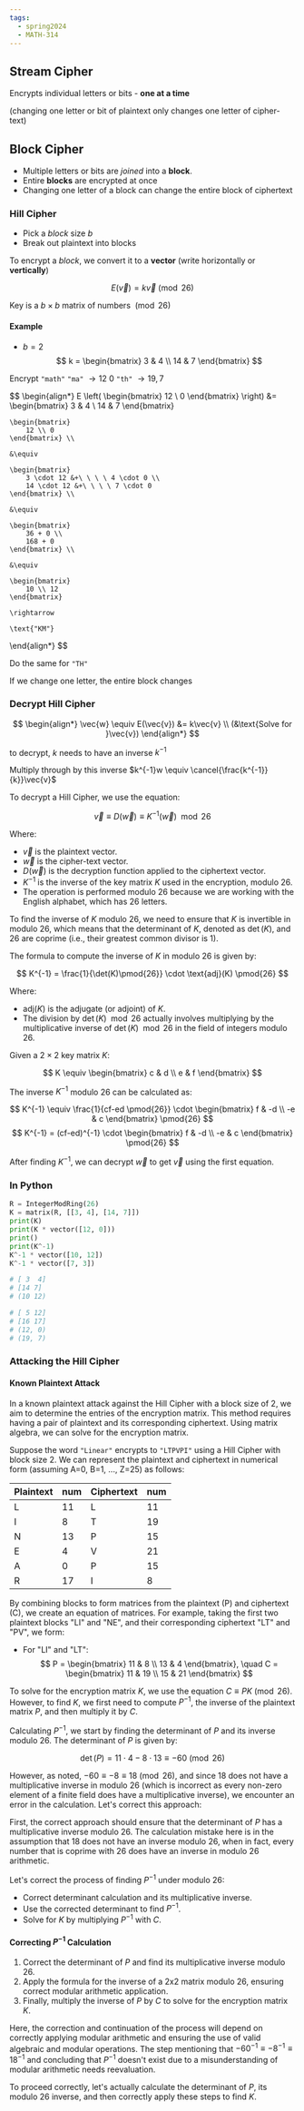 ```yaml
---
tags:
  - spring2024
  - MATH-314
---
```


## Stream Cipher

Encrypts individual letters or bits - **one at a time**

(changing one letter or bit of plaintext only changes one letter of cipher-text)


## Block Cipher

- Multiple letters or bits are *joined* into a **block**.
- Entire **blocks** are encrypted at once
- Changing one letter of a block can change the entire block of ciphertext

### Hill Cipher

- Pick a *block* size $b$
- Break out plaintext into blocks

To encrypt a *block*, we convert it to a **vector** (write horizontally or **vertically**)

$$E(\vec{v}) = k\vec{v} \pmod{26}$$

Key is a $b \times b$ matrix of numbers $\pmod{26}$

#### Example

- $b = 2$
$$ k = 
\begin{bmatrix}
	3 & 4 \\
	14 & 7
\end{bmatrix}
$$



Encrypt `"math"`
`"ma"` $\rightarrow 12\ 0$ 
`"th"` $\rightarrow 19, 7$

$$
\begin{align*}
	E
	\left(
		\begin{bmatrix}
			12 \\ 0
		\end{bmatrix}
	\right)
	&=
	\begin{bmatrix}
		3 & 4 \\
		14 & 7
	\end{bmatrix}
	
	\begin{bmatrix}
		12 \\ 0
	\end{bmatrix} \\
	
	&\equiv
	
	\begin{bmatrix}
		3 \cdot 12 &+\ \ \ \ 4 \cdot 0 \\
		14 \cdot 12 &+\ \ \ \ 7 \cdot 0
	\end{bmatrix} \\
	
	&\equiv
	
	\begin{bmatrix}
		36 + 0 \\
		168 + 0
	\end{bmatrix} \\
	
	&\equiv
	
	\begin{bmatrix}
		10 \\ 12
	\end{bmatrix}
	
	\rightarrow
	
	\text{"KM"}
\end{align*}
$$


Do the same for `"TH"`


If we change one letter, the entire block changes


### Decrypt Hill Cipher

$$
\begin{align*}
	\vec{w} \equiv E(\vec{v}) &= k\vec{v} \\
	(&\text{Solve for }\vec{v})
\end{align*}
$$

to decrypt, $k$ needs to have an inverse $k^{-1}$

Multiply through by this inverse $k^{-1}w \equiv \cancel{\frac{k^{-1}}{k}}\vec{v}$


To decrypt a Hill Cipher, we use the equation:

$$
\vec{v} \equiv D(\vec{w}) \equiv K^{-1}(\vec{w}) \mod 26
$$

Where:
- $\vec{v}$ is the plaintext vector.
- $\vec{w}$ is the cipher-text vector.
- $D(\vec{w})$ is the decryption function applied to the ciphertext vector.
- $K^{-1}$ is the inverse of the key matrix $K$ used in the encryption, modulo 26.
- The operation is performed modulo 26 because we are working with the English alphabet, which has 26 letters.

To find the inverse of $K$ modulo 26, we need to ensure that $K$ is invertible in modulo 26, which means that the determinant of $K$, denoted as $\det(K)$, and 26 are coprime (i.e., their greatest common divisor is 1).

The formula to compute the inverse of $K$ in modulo 26 is given by:

$$
K^{-1} = \frac{1}{\det(K)\pmod{26}} \cdot \text{adj}(K) \pmod{26}
$$

Where:
- $\text{adj}(K)$ is the adjugate (or adjoint) of $K$.
- The division by $\det(K) \mod 26$ actually involves multiplying by the multiplicative inverse of $\det(K) \mod 26$ in the field of integers modulo 26.

Given a $2 \times 2$ key matrix $K$:

$$
K \equiv \begin{bmatrix}
c & d \\
e & f
\end{bmatrix}
$$

The inverse $K^{-1}$ modulo 26 can be calculated as:

$$
K^{-1} \equiv \frac{1}{cf-ed \pmod{26}} \cdot 
\begin{bmatrix}
f & -d \\
-e & c
\end{bmatrix} \pmod{26}
$$
$$
K^{-1} = (cf-ed)^{-1} \cdot 
\begin{bmatrix}
f & -d \\
-e & c
\end{bmatrix} \pmod{26}
$$

After finding $K^{-1}$, we can decrypt $\vec{w}$ to get $\vec{v}$ using the first equation.

### In Python


```python
R = IntegerModRing(26)
K = matrix(R, [[3, 4], [14, 7]])
print(K)
print(K * vector([12, 0]))
print()
print(K^-1)
K^-1 * vector([10, 12])
K^-1 * vector([7, 3])

# [ 3  4]
# [14 7]
# (10 12)

# [ 5 12]
# [16 17]
# (12, 0)
# (19, 7)

```



### Attacking the Hill Cipher

#### Known Plaintext Attack

In a known plaintext attack against the Hill Cipher with a block size of 2, we aim to determine the entries of the encryption matrix. This method requires having a pair of plaintext and its corresponding ciphertext. Using matrix algebra, we can solve for the encryption matrix.

Suppose the word `"Linear"` encrypts to `"LTPVPI"` using a Hill Cipher with block size 2. We can represent the plaintext and ciphertext in numerical form (assuming A=0, B=1, ..., Z=25) as follows:

| Plaintext | num | Ciphertext | num |
| --------- | --- | ---------- | --- |
| L         | 11  | L          | 11  |
| I         | 8   | T          | 19  |
| N         | 13  | P          | 15  |
| E         | 4   | V          | 21  |
| A         | 0   | P          | 15  |
| R         | 17  | I          | 8   | 

By combining blocks to form matrices from the plaintext (P) and ciphertext (C), we create an equation of matrices. For example, taking the first two plaintext blocks "LI" and "NE", and their corresponding ciphertext "LT" and "PV", we form:

- For "LI" and "LT":
$$
P = \begin{bmatrix} 11 & 8 \\ 13 & 4 \end{bmatrix}, \quad C = \begin{bmatrix} 11 & 19 \\ 15 & 21 \end{bmatrix}
$$

To solve for the encryption matrix $K$, we use the equation $C \equiv PK \pmod{26}$. However, to find $K$, we first need to compute $P^{-1}$, the inverse of the plaintext matrix $P$, and then multiply it by $C$.

Calculating $P^{-1}$, we start by finding the determinant of $P$ and its inverse modulo 26. The determinant of $P$ is given by:

$$
\det(P) = 11 \cdot 4 - 8 \cdot 13 \equiv -60 \pmod{26}
$$

However, as noted, $-60 \equiv -8 \equiv 18 \pmod{26}$, and since 18 does not have a multiplicative inverse in modulo 26 (which is incorrect as every non-zero element of a finite field does have a multiplicative inverse), we encounter an error in the calculation. Let's correct this approach:

First, the correct approach should ensure that the determinant of $P$ has a multiplicative inverse modulo 26. The calculation mistake here is in the assumption that 18 does not have an inverse modulo 26, when in fact, every number that is coprime with 26 does have an inverse in modulo 26 arithmetic. 

Let's correct the process of finding $P^{-1}$ under modulo 26:

- Correct determinant calculation and its multiplicative inverse.
- Use the corrected determinant to find $P^{-1}$.
- Solve for $K$ by multiplying $P^{-1}$ with $C$.

#### Correcting $P^{-1}$ Calculation

1. Correct the determinant of $P$ and find its multiplicative inverse modulo 26.
2. Apply the formula for the inverse of a 2x2 matrix modulo 26, ensuring correct modular arithmetic application.
3. Finally, multiply the inverse of $P$ by $C$ to solve for the encryption matrix $K$.

Here, the correction and continuation of the process will depend on correctly applying modular arithmetic and ensuring the use of valid algebraic and modular operations. The step mentioning that $-60^{-1} \equiv -8^{-1} \equiv 18^{-1}$ and concluding that $P^{-1}$ doesn't exist due to a misunderstanding of modular arithmetic needs reevaluation.

To proceed correctly, let's actually calculate the determinant of $P$, its modulo 26 inverse, and then correctly apply these steps to find $K$.
